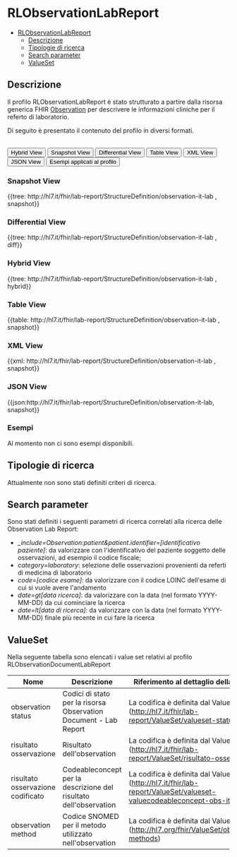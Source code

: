 # RLObservationLabReport

- [RLObservationLabReport](#RLObservationLabReport)
  - [Descrizione](#descrizione)
  - [Tipologie di ricerca](#tipologie-di-ricerca)
  - [Search parameter](#search-parameter)
  - [ValueSet](#valueset)

## Descrizione

Il profilo RLObservationLabReport è stato strutturato a partire dalla risorsa generica FHIR [Observation](http://hl7.org/fhir/R4/observation.html) per descrivere le informazioni cliniche per il referto di laboratorio.

Di seguito è presentato il contenuto del profilo in diversi formati.

<br>
<div class="tab">
  <button class="tablinks active" onclick="openTab(event, 'Hybrid View')">Hybrid View</button>
  <button class="tablinks" onclick="openTab(event, 'Snapshot View')">Snapshot View</button>
  <button class="tablinks" onclick="openTab(event, 'Differential View')">Differential View</button>
  <button class="tablinks" onclick="openTab(event, 'Table View')">Table View</button>
  <button class="tablinks" onclick="openTab(event, 'XML View')">XML View</button>
  <button class="tablinks" onclick="openTab(event, 'JSON View')">JSON View</button>
  <button class="tablinks" onclick="openTab(event, 'Esempi')">Esempi applicati al profilo</button>
</div>

<div id="Snapshot View" class="tabcontent">
  <h3>Snapshot View</h3>
{{tree: http://hl7.it/fhir/lab-report/StructureDefinition/observation-it-lab , snapshot}}
</div>

<div id="Differential View" class="tabcontent">
  <h3>Differential View</h3>
{{tree: http://hl7.it/fhir/lab-report/StructureDefinition/observation-it-lab , diff}}
</div>

<div id="Hybrid View" class="tabcontent"  style="display:block">
  <h3>Hybrid View</h3>
{{tree: http://hl7.it/fhir/lab-report/StructureDefinition/observation-it-lab , hybrid}}
</div>

<div id="Table View" class="tabcontent">
  <h3>Table View</h3>
{{table: http://hl7.it/fhir/lab-report/StructureDefinition/observation-it-lab , snapshot}}
</div>

<div id="XML View" class="tabcontent">
  <h3>XML View</h3>
{{xml: http://hl7.it/fhir/lab-report/StructureDefinition/observation-it-lab , snapshot}}
</div>

<div id="JSON View" class="tabcontent">
  <h3>JSON View</h3>
{{json:http://hl7.it/fhir/lab-report/StructureDefinition/observation-it-lab, snapshot}}
</div>

<div id="Esempi" class="tabcontent">
  <h3>Esempi</h3>
Al momento non ci sono esempi disponibili.
<br>
</div>

<!-- ===================================================FINE SEZIONE=================================================== -->

## Tipologie di ricerca

Attualmente non sono stati definiti criteri di ricerca.

<!-- ===================================================FINE SEZIONE=================================================== -->

## Search parameter

Sono stati definiti i seguenti parametri di ricerca correlati alla ricerca delle Observation Lab Report:

- *_include=Observation:patient&patient.identifier=[identificativo paziente]*: da valorizzare con l'identificativo del paziente soggetto delle osservazioni, ad esempio il codice fiscale;
- *category=laboratory*: selezione delle osservazioni provenienti da referti di medicina di laboratorio
- *code=[codice esame]*: da valorizzare con il codice LOINC dell'esame di cui si vuole avere l'andamento
- *date=gt[data ricerca]*: da valorizzare con la data (nel formato YYYY-MM-DD) da cui cominciare la ricerca
- *date=lt[data di ricerca]*: da valorizzare con la data (nel formato YYYY-MM-DD) finale più recente in cui fare la ricerca

<!-- ===================================================FINE SEZIONE=================================================== -->


## ValueSet
Nella seguente tabella sono elencati i value set relativi al profilo RLObservationDocumentLabReport

| Nome    | Descrizione    | Riferimento   al dettaglio della codifica    |
|---|---|---|
| observation status | Codici di stato per la risorsa Observation Document - Lab Report | La codifica è definita dal Valueset (http://hl7.it/fhir/lab-report/ValueSet/valueset-status-obs-it)  |
| risultato osservazione | Risultato dell'observation  | La codifica è definita dal Valueset (http://hl7.it/fhir/lab-report/ValueSet/risultato-osservazione)  |
| risultato osservazione codificato | Codeableconcept per la descrizione del risultato dell'observation  | La codifica è definita dal Valueset (http://hl7.it/fhir/lab-report/ValueSet/valueset-valuecodeableconcept-obs-it)  | 
|observation method | Codice SNOMED per il metodo utilizzato nell'observation | La codifica è definita dal Valueset (http://hl7.org/fhir/ValueSet/observation-methods)  |
